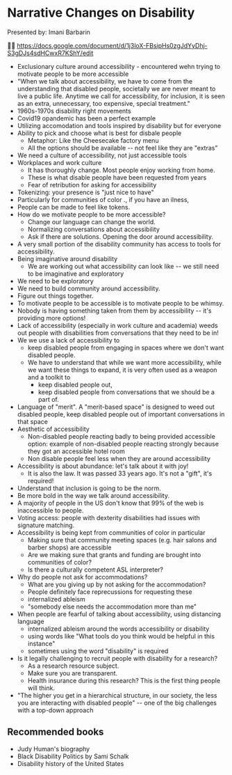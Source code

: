 # Narrative Changes on Disability 

Presented by: Imani Barbarin

🐬🍄
https://docs.google.com/document/d/1j3loX-FBsipHs0zgJdYyDhj-S3gDJs4sdHCwxR7KShY/edit

* Exclusionary culture around accessibility - encountered wehn trying to motivate people to be more accessible
* "When we talk about accessibility, we have to come from the understanding that disabled people, societally we are never meant to live a public life. Anytime we call for accessibility, for inclusion, it is seen as an extra, unnecessary, too expensive, special treatment."
* 1960s-1970s disability right movements
* Covid19 opandemic has been a perfect example
* Utilizing accomodation and tools inspired by disability but for everyone
* Ability to pick and choose what is best for disbale people
    * Metaphor: Like the Cheesecake factory menu
    * All the options should be available -- not feel like they are "extras"
* We need a culture of accessibility, not just accessible tools
* Workplaces and work culture
  *  It has thoroughly change. Most people enjoy working from home. 
  * These is what disable people have been requested from years 
  * Fear of retribution for asking for accessibility
* Tokenizing: your presence is "just nice to have"
* Particularly for communities of color ., if you have an ilness, 
* People can be made to feel like tokens. 
* How do we motivate people to be more accessible?
  *  Change our language can change the world. 
  *  Normalizing conversations about accessibility
  * Ask if there are solutions. Opening the door around accessibility. 
* A very small portion of the disability community has access to tools for accessibility.
* Being imaginative around disability
  *  We are working out what accessibility can look like -- we still need to be imaginative and exploratory
* We need to be exploratory
* We need to build community around accessibility.
* Figure out things together. 
* To motivate people to be accessible is to motivate people to be whimsy.
* Nobody is having something taken from them by accessibility -- it's providing more options!
* Lack of accessibility (especially in work culture and academia) weeds out people with disabilities from conversations that they need to be in!
* We we use a lack of accessibility to 
  * keep disabled people from engaging in spaces where we don't want disabled people. 
  * We have to understand that while we want more accessibility, while we want these things to expand, it is very often used as a weapon and a toolkit to
    * keep disabled people out,  
    * keep disabled people from conversations that we should be a part of.
* Language of "merit".  A "merit-based space" is designed to weed out disabled people, keep disabled people out of important conversations in that space
* Aesthetic of accessibility 
  * Non-disabled people reacting badly to being provided accessible option: example of non-disabled people reacting strongly because they got an accessible hotel room
  * Non disable people feel less when they are around accessibility 
* Accessibility is about abundance: let's talk about it with joy!
  * It is also the law. It was passed 33 years ago. It's not a "gift", it's required!
* Understand that inclusion is going to be the norm.
* Be more bold in the way we talk around accessibility.
* A majority of people in the US don't know that 99% of the web is inaccessible to people.
* Voting access: people with dexterity disabilities had issues with signature matching. 
* Accessibility is being kept from communities of color in particular
  * Making sure that community meeting spaces (e.g. hair salons and barber shops) are accessible
  * Are we making sure that grants and funding are brought into communities of color?
  * Is there a culturally competent ASL interpreter?
* Why do people not ask for accommodations?
  * What are you giving up by not asking for the accommodation?
  * People definitely face reprecussions for requesting these
  * internalized ableism
  * "somebody else needs the accommodation more than me"
* When people are fearful of talking about accessibility, using distancing language
  * internalized ableism around the words accessibility or disability
  * using words like "What tools do you think would be helpful in this instance"
  * sometimes using the word "disability" is required
* Is it legally challenging to recruit people with disability for a research?
  * As a research resource subject.  
  * Make sure you are transparent.  
  * Health insurance during this research? This is the first thing people will think.
* "The higher you get in a hierarchical structure, in our society, the less you are interacting with disabled people" -- one of the big challenges with a top-down approach



## Recommended books

* Judy Human's biography
* Black Disability Politics by Sami Schalk
* Disability history of the United States


